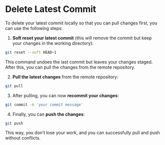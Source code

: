 # Delete Latest Commit

To delete your latest commit locally so that you can pull changes first, you can use the following steps:

1. **Soft reset your latest commit** (this will remove the commit but keep your changes in the working directory):

```bash
git reset --soft HEAD~1
```

This command undoes the last commit but leaves your changes staged. After this, you can pull the changes from the remote repository.

2. **Pull the latest changes** from the remote repository:

```bash
git pull
```

3. After pulling, you can now **recommit your changes**:

```bash
git commit -m 'your commit message'
```

4. Finally, you can **push the changes**:

```bash
git push
```

This way, you don’t lose your work, and you can successfully pull and push without conflicts.
